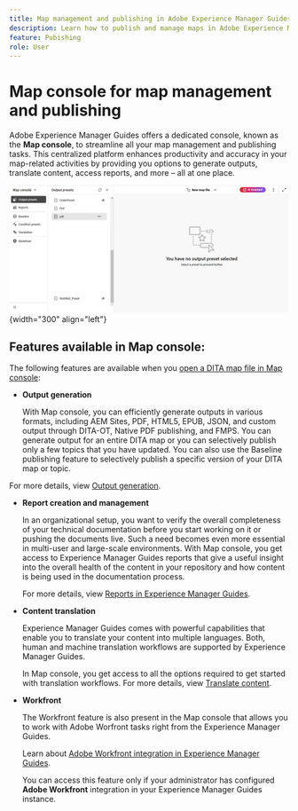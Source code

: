 ```yaml
---
title: Map management and publishing in Adobe Experience Manager Guides 
description: Learn how to publish and manage maps in Adobe Experience Manager Guides.
feature: Pubishing
role: User
---
```

# Map console for map management and publishing 

Adobe Experience Manager Guides offers a dedicated console, known as the **Map console**, to streamline all your map management and publishing tasks. This centralized platform enhances productivity and accuracy in your map-related activities by providing you options to generate outputs, translate content, access reports, and more – all at one place. 

![file properties options tab](./images/map-console-screen.png){width="300" align="left"}

## Features available in Map console:

The following features are available when you [open a DITA map file in Map console](./open-files-map-console.md):

-	**Output generation**

    With Map console, you can efficiently generate outputs in various formats, including AEM Sites, PDF, HTML5, EPUB, JSON, and custom output through DITA-OT, Native PDF publishing, and FMPS. You can generate output for an entire DITA map or you can selectively publish only a few topics that you have updated. You can also use the Baseline publishing feature to selectively publish a specific version of your DITA map or topic.

  For more details, view [Output generation](./generate-output).

-	**Report creation and management**

    In an organizational setup, you want to verify the overall completeness of your technical documentation before you start working on it or pushing the documents live. Such a need becomes even more essential in multi-user and large-scale environments. With Map console, you get access to Experience Manager Guides reports that give a useful insight into the overall health of the content in your repository and how content is being used in the documentation process.

    For more details, view [Reports in Experience Manager Guides](./reports-intro.md).

-	**Content translation**

    Experience Manager Guides comes with powerful capabilities that enable you to translate your content into multiple languages. Both, human and machine translation workflows are supported by Experience Manager Guides. 

    In Map console, you get access to all the options required to get started with translation workflows. For more details, view [Translate content](./translation.md).  


 - **Workfront**

    The Workfront feature is also present in the Map console that allows you to work with Adobe Worfront tasks right from the Experience Manager Guides. 
  
    Learn about [Adobe Workfront integration in Experience Manager Guides](./workfront-integration.md). 
  
    You can access this feature only if your administrator has configured **Adobe Workfront** integration in your Experience Manager Guides instance.